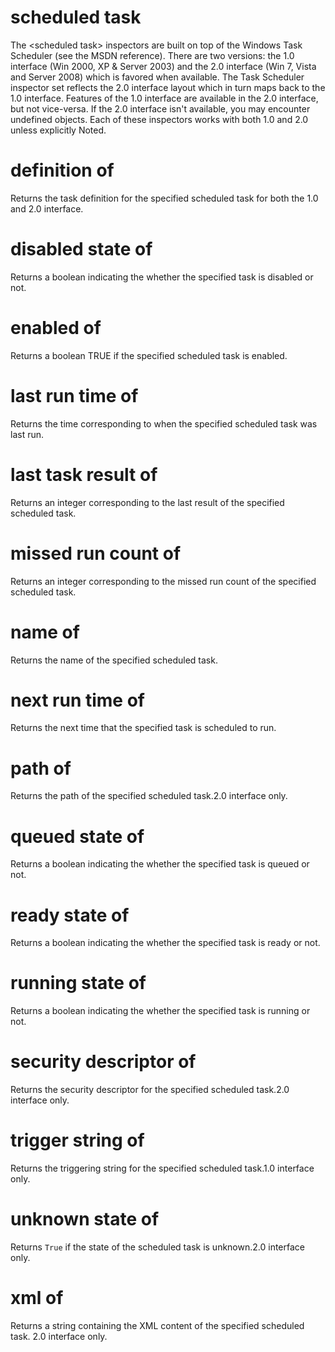 # scheduled task

The &lt;scheduled task&gt; inspectors are built on top of the Windows Task Scheduler (see the MSDN reference). There are two versions: the 1.0 interface (Win 2000, XP &amp; Server 2003) and the 2.0 interface (Win 7, Vista and Server 2008) which is favored when available. The Task Scheduler inspector set reflects the 2.0 interface layout which in turn maps back to the 1.0 interface. Features of the 1.0 interface are available in the 2.0 interface, but not vice-versa. If the 2.0 interface isn&#39;t available, you may encounter undefined objects. Each of these inspectors works with both 1.0 and 2.0 unless explicitly Noted.

# definition of <scheduled task>

Returns the task definition for the specified scheduled task for both the 1.0 and 2.0 interface.

# disabled state of <scheduled task>

Returns a boolean indicating the whether the specified task is disabled or not.

# enabled of <scheduled task>

Returns a boolean TRUE if the specified scheduled task is enabled.

# last run time of <scheduled task>

Returns the time corresponding to when the specified scheduled task was last run.

# last task result of <scheduled task>

Returns an integer corresponding to the last result of the specified scheduled task.

# missed run count of <scheduled task>

Returns an integer corresponding to the missed run count of the specified scheduled task.

# name of <scheduled task>

Returns the name of the specified scheduled task.

# next run time of <scheduled task>

Returns the next time that the specified task is scheduled to run.

# path of <scheduled task>

Returns the path of the specified scheduled task.2.0 interface only.

# queued state of <scheduled task>

Returns a boolean indicating the whether the specified task is queued or not.

# ready state of <scheduled task>

Returns a boolean indicating the whether the specified task is ready or not.

# running state of <scheduled task>

Returns a boolean indicating the whether the specified task is running or not.

# security descriptor of <scheduled task>

Returns the security descriptor for the specified scheduled task.2.0 interface only.

# trigger string of <scheduled task>

Returns the triggering string for the specified scheduled task.1.0 interface only.

# unknown state of <scheduled task>

Returns `True` if the state of the scheduled task is unknown.2.0 interface only.

# xml of <scheduled task>

Returns a string containing the XML content of the specified scheduled task. 2.0 interface only.
